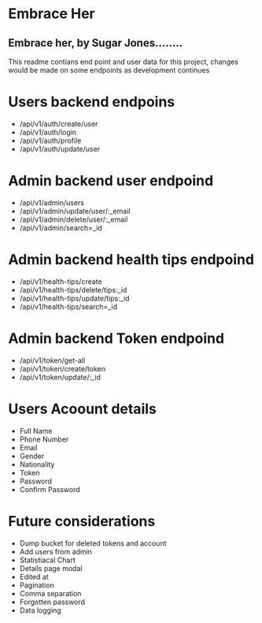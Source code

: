 # Embrace Her
## Embrace her, by Sugar Jones........

This readme contians end point and user data for this project, changes 
would be made on some endpoints as development continues


# Users backend endpoins
* /api/v1/auth/create/user				    
* /api/v1/auth/login					   
* /api/v1/auth/profile	
* /api/v1/auth/update/user
	
	
# Admin backend user endpoind 
* /api/v1/admin/users					   
* /api/v1/admin/update/user/:_email				
* /api/v1/admin/delete/user/:_email				
* /api/v1/admin/search=_id				    


# Admin backend health tips endpoind 
* /api/v1/health-tips/create
* /api/v1/health-tips/delete/tips:_id
* /api/v1/health-tips/update/tips:_id
* /api/v1/health-tips/search=_id


# Admin backend Token endpoind
* /api/v1/token/get-all					    
* /api/v1/token/create/token				
* /api/v1/token/update/:_id				    


	

# Users Acoount details ###########
* Full Name
* Phone Number
* Email
* Gender
* Nationality
* Token
* Password
* Confirm Password

# Future considerations
* Dump bucket for deleted tokens and account
* Add users from admin
* Statistiacal Chart
* Details page modal 
* Edited at
* Pagination
* Comma separation
* Forgotten password
* Data logging
